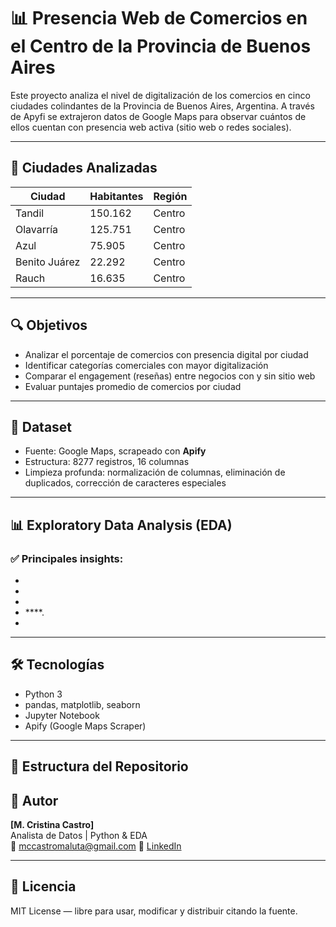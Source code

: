 # 📊 Presencia Web de Comercios en el Centro de la Provincia de Buenos Aires

Este proyecto analiza el nivel de digitalización de los comercios en cinco ciudades colindantes de la Provincia de Buenos Aires, Argentina. A través de Apyfi se extrajeron datos de Google Maps para observar cuántos de ellos cuentan con presencia web activa (sitio web o redes sociales).

---

## 🧭 Ciudades Analizadas

| Ciudad         | Habitantes | Región     |
|----------------|------------|------------|
| Tandil         | 150.162    | Centro     |
| Olavarría      | 125.751    | Centro     |
| Azul           | 75.905     | Centro     |
| Benito Juárez  | 22.292     | Centro     |
| Rauch          | 16.635     | Centro     |

---

## 🔍 Objetivos

- Analizar el porcentaje de comercios con presencia digital por ciudad
- Identificar categorías comerciales con mayor digitalización
- Comparar el engagement (reseñas) entre negocios con y sin sitio web
- Evaluar puntajes promedio de comercios por ciudad

---

## 📁 Dataset

- Fuente: Google Maps, scrapeado con **Apify**
- Estructura: 8277 registros, 16 columnas
- Limpieza profunda: normalización de columnas, eliminación de duplicados, corrección de caracteres especiales

---

## 📊 Exploratory Data Analysis (EDA)

### ✅ Principales insights:

- 
- 
- 
-  ****.
- 


---

## 🛠️ Tecnologías

- Python 3  
- pandas, matplotlib, seaborn  
- Jupyter Notebook  
- Apify (Google Maps Scraper)

---

## 📂 Estructura del Repositorio

## 🤝 Autor

**[M. Cristina Castro]**  
Analista de Datos | Python & EDA  
📧 mccastromaluta@gmail.com
🔗 [LinkedIn](https://www.linkedin.com/in/mc-castro-maluta/)

---

## 📜 Licencia

MIT License — libre para usar, modificar y distribuir citando la fuente.
